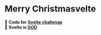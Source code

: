 # Merry Christmasvelte

🎄 **Code for [Svelte challenge](https://advent.sveltesociety.dev/)**  
🎄 **Svelte is [GOD](https://namu.wiki/w/%EC%9D%B4%EC%83%81%ED%98%81)**
